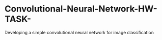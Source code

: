 # Convolutional-Neural-Network-HW-TASK-
Developing a simple convolutional neural network for image classification
